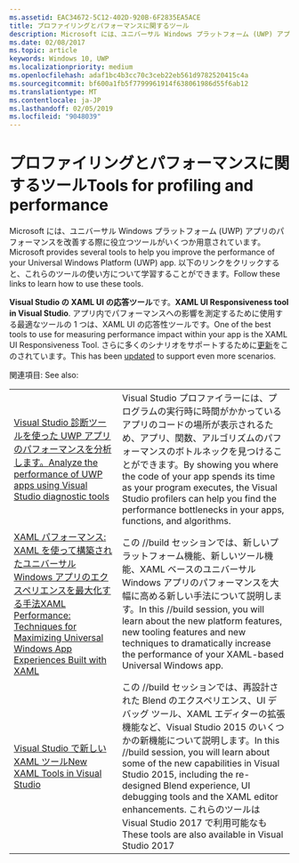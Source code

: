 ```yaml
---
ms.assetid: EAC34672-5C12-402D-920B-6F2835EA5ACE
title: プロファイリングとパフォーマンスに関するツール
description: Microsoft には、ユニバーサル Windows プラットフォーム (UWP) アプリのパフォーマンスを改善する際に役立つツールがいくつか用意されています。
ms.date: 02/08/2017
ms.topic: article
keywords: Windows 10, UWP
ms.localizationpriority: medium
ms.openlocfilehash: adaf1bc4b3cc70c3ceb22eb561d9782520415c4a
ms.sourcegitcommit: bf600a1fb5f7799961914f638061986d55f6ab12
ms.translationtype: MT
ms.contentlocale: ja-JP
ms.lasthandoff: 02/05/2019
ms.locfileid: "9048039"
---
```

# <a name="tools-for-profiling-and-performance"></a><span data-ttu-id="4c29d-104">プロファイリングとパフォーマンスに関するツール</span><span class="sxs-lookup"><span data-stu-id="4c29d-104">Tools for profiling and performance</span></span>


<span data-ttu-id="4c29d-105">Microsoft には、ユニバーサル Windows プラットフォーム (UWP) アプリのパフォーマンスを改善する際に役立つツールがいくつか用意されています。</span><span class="sxs-lookup"><span data-stu-id="4c29d-105">Microsoft provides several tools to help you improve the performance of your Universal Windows Platform (UWP) app.</span></span> <span data-ttu-id="4c29d-106">以下のリンクをクリックすると、これらのツールの使い方について学習することができます。</span><span class="sxs-lookup"><span data-stu-id="4c29d-106">Follow these links to learn how to use these tools.</span></span>

<span data-ttu-id="4c29d-107">**Visual Studio の XAML UI の応答ツール**です。</span><span class="sxs-lookup"><span data-stu-id="4c29d-107">**XAML UI Responsiveness tool in Visual Studio**.</span></span> <span data-ttu-id="4c29d-108">アプリ内でパフォーマンスへの影響を測定するために使用する最適なツールの 1 つは、XAML UI の応答性ツールです。</span><span class="sxs-lookup"><span data-stu-id="4c29d-108">One of the best tools to use for measuring performance impact within your app is the XAML UI Responsiveness Tool.</span></span> <span data-ttu-id="4c29d-109">さらに多くのシナリオをサポートするために[更新](https://blogs.msdn.com/b/wpf/archive/2015/01/14/new-ui-performance-analysis-tool-for-wpf-applications.aspx)をこのされています。</span><span class="sxs-lookup"><span data-stu-id="4c29d-109">This has been [updated](https://blogs.msdn.com/b/wpf/archive/2015/01/14/new-ui-performance-analysis-tool-for-wpf-applications.aspx) to support even more scenarios.</span></span>

<span data-ttu-id="4c29d-110">関連項目: </span><span class="sxs-lookup"><span data-stu-id="4c29d-110">See also:</span></span>

|           |             |
|-----------|-------------|
| [<span data-ttu-id="4c29d-111">Visual Studio 診断ツールを使った UWP アプリのパフォーマンスを分析します。</span><span class="sxs-lookup"><span data-stu-id="4c29d-111">Analyze the performance of UWP apps using Visual Studio diagnostic tools</span></span>](https://msdn.microsoft.com/library/windows/apps/xaml/hh696636.aspx) | <span data-ttu-id="4c29d-112">Visual Studio プロファイラーには、プログラムの実行時に時間がかかっているアプリのコードの場所が表示されるため、アプリ、関数、アルゴリズムのパフォーマンスのボトルネックを見つけることができます。</span><span class="sxs-lookup"><span data-stu-id="4c29d-112">By showing you where the code of your app spends its time as your program executes, the Visual Studio profilers can help you find the performance bottlenecks in your apps, functions, and algorithms.</span></span> |
| [<span data-ttu-id="4c29d-113">XAML パフォーマンス: XAML を使って構築されたユニバーサル Windows アプリのエクスペリエンスを最大化する手法</span><span class="sxs-lookup"><span data-stu-id="4c29d-113">XAML Performance: Techniques for Maximizing Universal Windows App Experiences Built with XAML</span></span>](https://channel9.msdn.com/Events/Build/2015/3-698) | <span data-ttu-id="4c29d-114">この //build セッションでは、新しいプラットフォーム機能、新しいツール機能、XAML ベースのユニバーサル Windows アプリのパフォーマンスを大幅に高める新しい手法について説明します。</span><span class="sxs-lookup"><span data-stu-id="4c29d-114">In this //build session, you will learn about the new platform features, new tooling features and new techniques to dramatically increase the performance of your XAML-based Universal Windows app.</span></span> |
| [<span data-ttu-id="4c29d-115">Visual Studio で新しい XAML ツール</span><span class="sxs-lookup"><span data-stu-id="4c29d-115">New XAML Tools in Visual Studio</span></span>](https://channel9.msdn.com/Events/Build/2015/2-697) | <span data-ttu-id="4c29d-116">この //build セッションでは、再設計された Blend のエクスペリエンス、UI デバッグ ツール、XAML エディターの拡張機能など、Visual Studio 2015 のいくつかの新機能について説明します。</span><span class="sxs-lookup"><span data-stu-id="4c29d-116">In this //build session, you will learn about some of the new capabilities in Visual Studio 2015, including the re-designed Blend experience, UI debugging tools and the XAML editor enhancements.</span></span> <span data-ttu-id="4c29d-117">これらのツールは Visual Studio 2017 で利用可能なも</span><span class="sxs-lookup"><span data-stu-id="4c29d-117">These tools are also available in Visual Studio 2017</span></span> |
